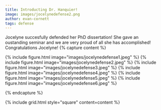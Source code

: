 ```yaml
---
title: Introducting Dr. Hanquier!
image: images/jocelynedefense2.png
author: evan-cornett
tags: defense
---
```


Jocelyne succesfully defended her PhD dissertation! She gave an oustanding seminar and we are very proud of all she has accomplished! Congratulations Jocelyne!
{% capture content %}

{% include figure.html image="images/jocelynedefense1.jpeg" %}
{% include figure.html image="images/jocelynedefense2.jpeg" %}
{% include figure.html image="images/jocelynedefense3.jpeg" %}
{% include figure.html image="images/jocelynedefense4.jpeg" %}
{% include figure.html image="images/jocelynedefense5.jpeg" %}
{% include figure.html image="images/jocelynedefense6.jpeg" %}


{% endcapture %}

{% include grid.html style="square" content=content %}

